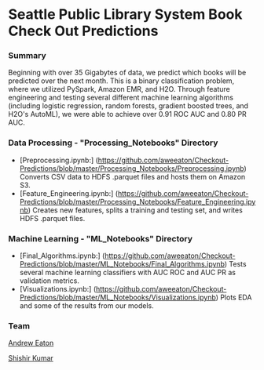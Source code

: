 # Seattle Public Library System Book Check Out Predictions

### Summary
Beginning with over 35 Gigabytes of data, we predict which books will be predicted over the next month. This is a binary classification problem, where we utilized PySpark, Amazon EMR, and H2O. Through feature engineering and testing several different machine learning algorithms (including logistic regression, random forests, gradient boosted trees, and H2O's AutoML), we were able to achieve over 0.91 ROC AUC and 0.80 PR AUC.

### Data Processing - "Processing_Notebooks" Directory
* [Preprocessing.ipynb:] (https://github.com/aweeaton/Checkout-Predictions/blob/master/Processing_Notebooks/Preprocessing.ipynb) Converts CSV data to HDFS .parquet files and hosts them on Amazon S3. 
* [Feature_Engineering.ipynb:] (https://github.com/aweeaton/Checkout-Predictions/blob/master/Processing_Notebooks/Feature_Engineering.ipynb) Creates new features, splits a training and testing set, and writes HDFS .parquet files.

### Machine Learning - "ML_Notebooks" Directory
* [Final_Algorithms.ipynb:] (https://github.com/aweeaton/Checkout-Predictions/blob/master/ML_Notebooks/Final_Algorithms.ipynb) Tests several machine learning classifiers with AUC ROC and AUC PR as validation metrics. 
* [Visualizations.ipynb:] (https://github.com/aweeaton/Checkout-Predictions/blob/master/ML_Notebooks/Visualizations.ipynb) Plots EDA and some of the results from our models.

### Team
[Andrew Eaton](https://github.com/aweeaton)

[Shishir Kumar](https://github.com/ShishirKumar93)
